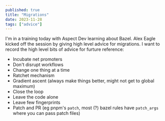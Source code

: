 ```yaml
---
published: true
title: "Migrations"
date: 2023-11-28
tags: ["advice"]
---
```


I'm in a training today with Aspect Dev learning about Bazel. Alex Eagle kicked off the session by giving high level advice for migrations. I want to record the high level bits of advice for furture reference:

- Incubate net promoters
- Don't disrupt workflows
- Change one thing at a time
- Ratchet mechanism
- Gradient ascent (always make things better, might not get to global maximum)
- Close the loop
- Leave the code alone
- Leave few fingerprints
- Patch and PR (eg pnpm's `patch`, most (?) bazel rules have `patch_args` where you can pass patch files)